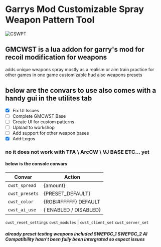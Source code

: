
# Garrys Mod Customizable Spray Weapon Pattern Tool

![CSWPT](/project_logo/safethat.png)




## GMCWST is a lua addon for garry's mod for recoil modification for weapons
adds unique weapons spray mostly as a realism or aim train practice for other games in one game
customizable hud also weapons presets 





## below are the convars to use also comes with a handy gui in the utilites tab
 - [x]  Fix UI Issues
 - [ ]  Complete GMCWST Base
 - [ ]  Create UI for custom patterns 
 - [ ]  Upload to workshop 
 - [ ]  Add support for other weapon bases
 - [x]  ~~Add Logos~~
### no it does not work with TFA \ ArcCW \ VJ BASE ETC... yet

#### below is the console convars 
Convar | Action
------------ | -------------
```cwst_spread``` | {amount} 
```cwst_presets``` | {PRESET_DEFAULT} 
```cwst_color``` | {RGB:#FFFFF} DEFAULT
```cwst_ai_use``` | { ENABLED / DISABLED} 
```cwst_reset_settings```
```cwst_modules``` |
```cwst_client_set```
```cwst_server_set```

##### already preset testing weapons included SWEPGC_1 SWEPGC_2 AI Compatibility hasn't been fully been intergrated so expect issues
